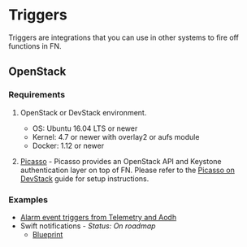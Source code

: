 # Triggers

Triggers are integrations that you can use in other systems to fire off functions in FN.

## OpenStack

### Requirements

1. OpenStack or DevStack environment.

    * OS: Ubuntu 16.04 LTS or newer
    * Kernel: 4.7 or newer with overlay2 or aufs module
    * Docker: 1.12 or newer

2. [Picasso](https://github.com/openstack/picasso) - Picasso provides an OpenStack API and Keystone authentication layer on top of FN.
Please refer to the [Picasso on DevStack](https://github.com/openstack/picasso/blob/master/devstack/README.md) guide for setup instructions.

### Examples

* [Alarm event triggers from Telemetry and Aodh](https://github.com/openstack/picasso/blob/master/examples/openstack-alarms/README.md)
* Swift notifications - *Status: On roadmap*
    * [Blueprint](https://blueprints.launchpad.net/picasso/+spec/swift-notifications)